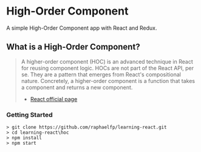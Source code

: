 # High-Order Component

A simple High-Order Component app with React and Redux.

## What is a High-Order Component?

> A higher-order component (HOC) is an advanced technique in React for reusing component logic. HOCs are not part of the React API, per se. They are a pattern that emerges from React's compositional nature. Concretely, a higher-order component is a function that takes a component and returns a new component.
> - [React official page](https://facebook.github.io/react/docs/higher-order-components.html)

### Getting Started

```
> git clone https://github.com/raphaelfp/learning-react.git 
> cd learning-react\hoc
> npm install
> npm start
```
